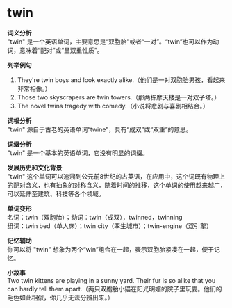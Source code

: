 # twin

**词义分析**  
"twin" 是一个英语单词，主要意思是“双胞胎”或者“一对”。“twin”也可以作为动词，意味着“配对”或“呈双重性质”。

  

**列举例句**

  

1.  They're twin boys and look exactly alike.（他们是一对双胞胎男孩，看起来非常相像。）
2.  Those two skyscrapers are twin towers.（那两栋摩天楼是一对双子塔。）
3.  The novel twins tragedy with comedy.（小说将悲剧与喜剧相结合。）

  

**词根分析**  
"twin" 源自于古老的英语单词“twine”，具有“成双”或“双重”的意思。

  

**词缀分析**  
"twin" 是一个基本的英语单词，它没有明显的词缀。

  

**发展历史和文化背景**  
"twin" 这个单词可以追溯到公元前8世纪的古英语，在应用中，这个词既有物理上的配对含义，也有抽象的对称含义，随着时间的推移，这个单词的使用越来越广，可以延伸至建筑、科技等各个领域。

  

**单词变形**  
名词：twin（双胞胎）；动词：twin（成双），twinned，twinning  
组词：twin bed（单人床）；twin city（孪生城市）；twin-engine（双引擎）

  

**记忆辅助**  
你可以将 "twin" 想象为两个“win”组合在一起，表示双胞胎紧凑在一起，便于记忆。

  

**小故事**  
Two twin kittens are playing in a sunny yard. Their fur is so alike that you can hardly tell them apart.（两只双胞胎小猫在阳光明媚的院子里玩耍。他们的毛色如此相似，你几乎无法分辨出来。）
